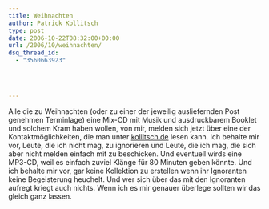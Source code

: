 ```yaml
---
title: Weihnachten
author: Patrick Kollitsch
type: post
date: 2006-10-22T08:32:00+00:00
url: /2006/10/weihnachten/
dsq_thread_id:
  - "3560663923"




---
```

Alle die zu Weihnachten (oder zu einer der jeweilig ausliefernden Post genehmen Terminlage) eine Mix-CD mit Musik und ausdruckbarem Booklet und solchem Kram haben wollen, von mir, melden sich jetzt über eine der Kontaktmöglichkeiten, die man unter [kollitsch.de][1] lesen kann. Ich behalte mir vor, Leute, die ich nicht mag, zu ignorieren und Leute, die ich mag, die sich aber nicht melden einfach mit zu beschicken. Und eventuell wirds eine MP3-CD, weil es einfach zuviel Klänge für 80 Minuten geben könnte. Und ich behalte mir vor, gar keine Kollektion zu erstellen wenn ihr Ignoranten keine Begeisterung heuchelt. Und wer sich über das mit den Ignoranten aufregt kriegt auch nichts. Wenn ich es mir genauer überlege sollten wir das gleich ganz lassen.

 [1]: http://kollitsch.de
